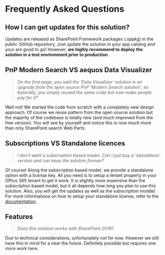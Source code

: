 # Frequently Asked Questions

## How I can get updates for this solution?

Updates are released as SharePoint Framework packages (.sppkg) in the public GitHub repository. Just update the solution in your app catalog and your are good to go! However, **we highly recommend to deploy the solution in a test  environment prior to production**. 

## PnP Modern Search VS aequos Data Visualizer

> _On the first page, you said the 'Data Visualizer' solution is an upgrade from the open source PnP 'Modern Search solution', so basically, you simply reused the same code but now make people pay for it?_

Well not! We started the code from scratch with a completely new design approach. Of course we reuse pattern from the open source solution but the majority of the codebase is totally new (and much improved from the free version). You will see by yourself and notice this is now much more than only SharePoint search Web Parts.

## Subscriptions VS Standalone licences

> _I don't want a subscription based model. Can I just buy a 'standalone' version and can keep the solution forever?_

Of course! Along the subscription based model, we provide a standalone option with a license key. All you need is to setup a tenant property in your Office 365 tenant to get it work. It is slightly more expensive than the subscription based model, but it all depends how long you plan to use this solution. Also, you will get the updates as well as the subscription moddel. For more informationa on how to setup your standalone license, refer to the [documentation](./getting_started/setup_standalone.md).

## Features

> _Does this solution works with SharePoint 2019?_

Due to technical considerations, unfortunately not for now. However we still have this in mind for a near the future. Definitely possible but requires one more work here.
